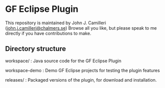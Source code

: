 # GF Eclipse Plugin

This repository is maintained by John J. Camilleri (john.j.camilleri@chalmers.se)
Browse all you like, but please speak to me directly if you have contributions to make.

## Directory structure

workspace/
:	Java source code for the GF Eclipse Plugin

workspace-demo
:	Demo GF Eclipse projects for testing the plugin features

releases/
:	Packaged versions of the plugin, for download and installation.
